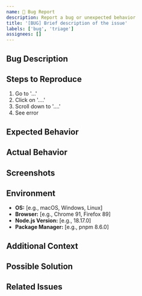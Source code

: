 ```yaml
---
name: 🐛 Bug Report
description: Report a bug or unexpected behavior
title: '[BUG] Brief description of the issue'
labels: ['bug', 'triage']
assignees: []
---
```


## Bug Description

<!-- A clear and concise description of what the bug is -->

## Steps to Reproduce

<!-- Steps to reproduce the behavior: -->

1. Go to '...'
2. Click on '....'
3. Scroll down to '....'
4. See error

## Expected Behavior

<!-- A clear and concise description of what you expected to happen -->

## Actual Behavior

<!-- What actually happened -->

## Screenshots

<!-- If applicable, add screenshots to help explain your problem -->

## Environment

<!-- Please complete the following information -->

- **OS:** [e.g., macOS, Windows, Linux]
- **Browser:** [e.g., Chrome 91, Firefox 89]
- **Node.js Version:** [e.g., 18.17.0]
- **Package Manager:** [e.g., pnpm 8.6.0]

## Additional Context

<!-- Add any other context about the problem here -->

## Possible Solution

<!-- If you have any suggestions for fixing the issue -->

## Related Issues

<!-- Link to any related issues or PRs -->
